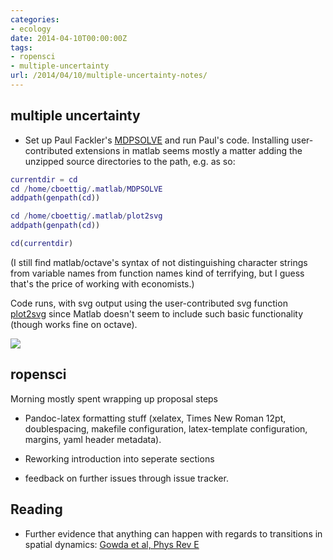 ```yaml
---
categories:
- ecology
date: 2014-04-10T00:00:00Z
tags:
- ropensci
- multiple-uncertainty
url: /2014/04/10/multiple-uncertainty-notes/
---
```


multiple uncertainty
--------------------

- Set up Paul Fackler's [MDPSOLVE](https://sites.google.com/site/mdpsolve/download) and run Paul's code.  Installing user-contributed extensions in matlab seems mostly a matter adding the unzipped source directories to the path, e.g. as so:  

```m
currentdir = cd
cd /home/cboettig/.matlab/MDPSOLVE
addpath(genpath(cd))

cd /home/cboettig/.matlab/plot2svg
addpath(genpath(cd))

cd(currentdir)
```

(I still find matlab/octave's syntax of not distinguishing character strings from variable names from function names kind of terrifying, but I guess that's the price of working with economists.)

Code runs, with svg output using the user-contributed svg function [plot2svg](http://www.mathworks.com/matlabcentral/fileexchange/7401-scalable-vector-graphics-svg-export-of-figures) since Matlab doesn't seem to include such basic functionality (though works fine on octave).  

![](http://cboettig.github.com/multiple_uncertainty/SethiEtAl05_Figure3.svg)



ropensci
---------

Morning mostly spent wrapping up proposal steps

- Pandoc-latex formatting stuff (xelatex, Times New Roman 12pt, doublespacing, makefile configuration, latex-template configuration, margins, yaml header metadata).  

- Reworking introduction into seperate sections

- feedback on further issues through issue tracker.  



Reading
--------

- Further evidence that anything can happen with regards to transitions in spatial dynamics: [Gowda et al, Phys Rev E](http://dx.doi.org/10.1103/PhysRevE.89.022701)
